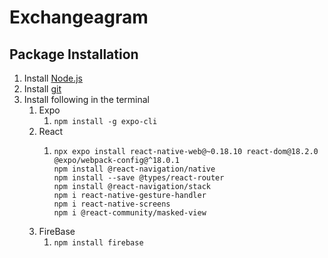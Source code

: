 # Exchangeagram
## Package Installation
1. Install [Node.js](https://nodejs.org/en)
2. Install [git](https://git-scm.com/downloads)
3. Install following in the terminal
   1. Expo
      1. ```npm install -g expo-cli ```
   2. React
      1. ```
         npx expo install react-native-web@~0.18.10 react-dom@18.2.0 @expo/webpack-config@^18.0.1
         npm install @react-navigation/native
         npm install --save @types/react-router
         npm install @react-navigation/stack
         npm i react-native-gesture-handler
         npm i react-native-screens
         npm i @react-community/masked-view
         ```
   3. FireBase
      1. ```npm install firebase```
